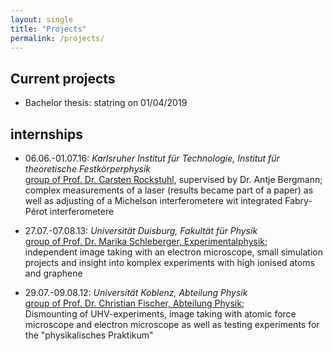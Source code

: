 ```yaml
---
layout: single
title: "Projects"
permalink: /projects/
---
```


## Current projects
* Bachelor thesis: statring on 01/04/2019

## internships
* 06.06.-01.07.16: <i> Karlsruher Institut für Technologie, Institut für theoretische Festkörperphysik </i> <br>
    [group of Prof. Dr. Carsten Rockstuhl](https://www.tfp.kit.edu/rockstuhl.php), supervised by Dr. Antje Bergmann; <br>
    complex measurements of a laser (results became part of a paper) as well as adjusting of a Michelson interferometere wit integrated Fabry-Pérot interferometere

* 27.07.-07.08.13: <i>Universität Duisburg, Fakultät für Physik </i> <br>
    [group of Prof. Dr. Marika Schleberger, Experimentalphysik](https://www.uni-due.de/physik/schleberger/nutegram_team_schlehberger); <br>
    independent image taking with an electron microscope, small simulation projects and insight into komplex experiments with high ionised atoms and graphene
    
*  29.07.-09.08.12: <i>Universität Koblenz, Abteilung Physik </i> <br>
    [group of Prof. Dr. Christian Fischer, Abteilung Physik](https://www.uni-koblenz-landau.de/de/koblenz/fb3/ifin/physik/ueberuns/arbeitsgruppen/agfischer); <br>
    Dismounting of UHV-experiments, image taking with atomic force microscope and electron microscope as well as testing experiments for the "physikalisches Praktikum"


